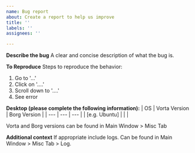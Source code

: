 ```yaml
---
name: Bug report
about: Create a report to help us improve
title: ''
labels: ''
assignees: ''

---
```


**Describe the bug**
A clear and concise description of what the bug is.

**To Reproduce**
Steps to reproduce the behavior:
1. Go to '...'
2. Click on '....'
3. Scroll down to '....'
4. See error

**Desktop (please complete the following information):**
| OS            | Vorta Version     | Borg Version        |
| ---           | ---               | ---                 |
| [e.g. Ubuntu] |  |   |

Vorta and Borg versions can be found in Main Window > Misc Tab

**Additional context**
If appropriate include logs. Can be found in Main Window > Misc Tab > Log.
